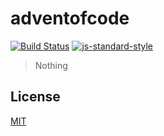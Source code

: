# adventofcode
[![Build Status](https://img.shields.io/travis/YerkoPalma/adventofcode/master.svg?style=flat-square)](https://travis-ci.org/YerkoPalma/adventofcode) [![js-standard-style](https://img.shields.io/badge/code%20style-standard-brightgreen.svg?style=flat-square)](https://github.com/feross/standard)

> Nothing

## License
[MIT](/license)

